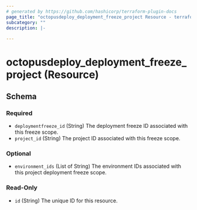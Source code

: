 ```yaml
---
# generated by https://github.com/hashicorp/terraform-plugin-docs
page_title: "octopusdeploy_deployment_freeze_project Resource - terraform-provider-octopusdeploy"
subcategory: ""
description: |-
  
---
```


# octopusdeploy_deployment_freeze_project (Resource)





<!-- schema generated by tfplugindocs -->
## Schema

### Required

- `deploymentfreeze_id` (String) The deployment freeze ID associated with this freeze scope.
- `project_id` (String) The project ID associated with this freeze scope.

### Optional

- `environment_ids` (List of String) The environment IDs associated with this project deployment freeze scope.

### Read-Only

- `id` (String) The unique ID for this resource.


